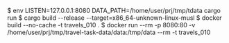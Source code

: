 $ env LISTEN=127.0.0.1:8080 DATA_PATH=/home/user/prj/tmp/tdata cargo run
$ cargo build --release --target=x86_64-unknown-linux-musl
$ docker build --no-cache -t travels_010 .
$ docker run --rm -p 8080:80 -v /home/user/prj/tmp/travel-task-data/data:/tmp/data --rm -t travels_010
